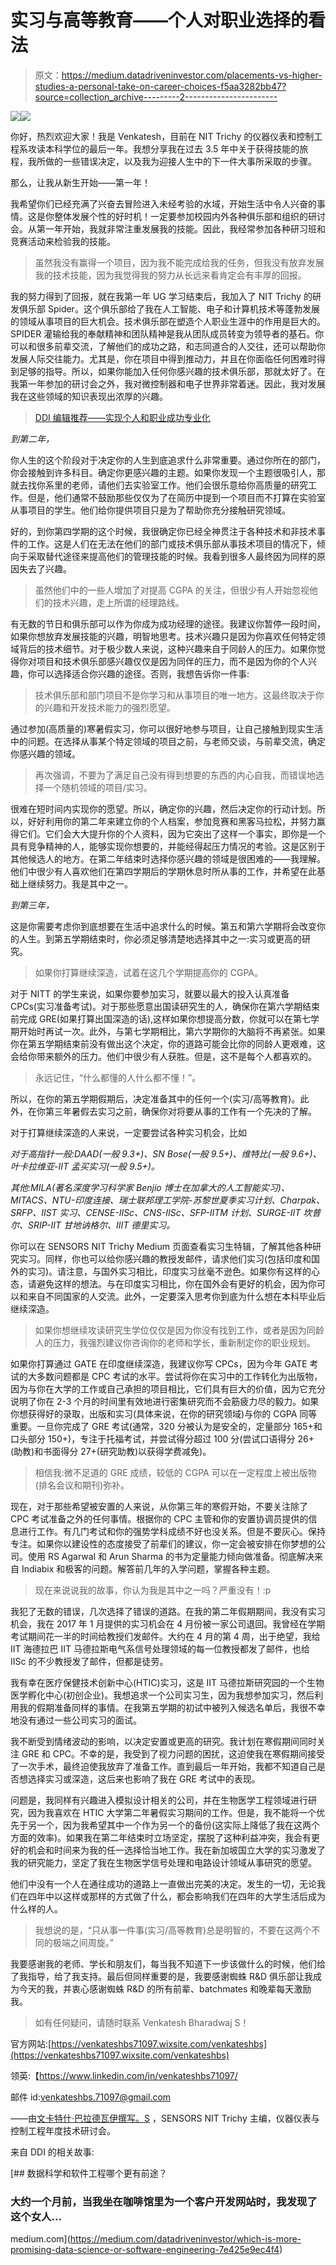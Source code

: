 # 实习与高等教育——个人对职业选择的看法

> 原文：<https://medium.datadriveninvestor.com/placements-vs-higher-studies-a-personal-take-on-career-choices-f5aa3282bb47?source=collection_archive---------2----------------------->

[![](img/0654f3b19b7ee612c0bb3ee8c0ca0e35.png)](http://www.track.datadriveninvestor.com/1B9E)![](img/25f2b6a331bc66a287c3152bbd823c95.png)

你好，热烈欢迎大家！我是 Venkatesh，目前在 NIT Trichy 的仪器仪表和控制工程系攻读本科学位的最后一年。我想分享我在过去 3.5 年中关于获得技能的旅程，我所做的一些错误决定，以及我为迎接人生中的下一件大事所采取的步骤。

那么，让我从新生开始——第一年！

我希望你们已经充满了兴奋去冒险进入未经考验的水域，开始生活中令人兴奋的事情。这是你整体发展个性的好时机！一定要参加校园内外各种俱乐部和组织的研讨会。从第一年开始，我就非常注重发展我的技能。因此，我经常参加各种研习班和竞赛活动来检验我的技能。

> 虽然我没有赢得一个项目，因为我不能完成给我的任务，但我没有放弃发展我的技术技能，因为我觉得我的努力从长远来看肯定会有丰厚的回报。

我的努力得到了回报，就在我第一年 UG 学习结束后，我加入了 NIT Trichy 的研发俱乐部 Spider。这个俱乐部给了我在人工智能、电子和计算机技术等蓬勃发展的领域从事项目的巨大机会。技术俱乐部在塑造个人职业生涯中的作用是巨大的。SPIDER 灌输给我的奉献精神和团队精神是我从团队成员转变为领导者的基石。你可以和很多前辈交流，了解他们的成功之路，和志同道合的人交往，还可以帮助你发展人际交往能力。尤其是，你在项目中得到推动力，并且在你面临任何困难时得到足够的指导。所以，如果你能加入任何你感兴趣的技术俱乐部，那就太好了。在我第一年参加的研讨会之外，我对微控制器和电子世界非常着迷。因此，我对发展我在这些领域的知识表现出浓厚的兴趣。

> [DDI 编辑推荐——实现个人和职业成功专业化](http://go.datadriveninvestor.com/success1/matf)

*到第二年，*

你人生的这个阶段对于决定你的人生到底追求什么非常重要。通过你所在的部门，你会接触到许多科目。确定你更感兴趣的主题。如果你发现一个主题很吸引人，那就去找你系里的老师，请他们去实验室工作。他们会很乐意给你高质量的研究工作。但是，他们通常不鼓励那些仅仅为了在简历中提到一个项目而不打算在实验室从事项目的学生。他们给你提供项目只是为了帮助你充分接触研究领域。

好的，到你第四学期的这个时候，我很确定你已经全神贯注于各种技术和非技术事件的工作。这是人们在无法在他们的部门或技术俱乐部从事技术项目的情况下，倾向于采取替代途径来提高他们的管理技能的时候。我看到很多人最终因为同样的原因失去了兴趣。

> 虽然他们中的一些人增加了对提高 CGPA 的关注，但很少有人开始忽视他们的技术兴趣，走上所谓的经理路线。

有无数的节日和俱乐部可以作为你成为成功经理的途径。我建议你暂停一段时间，如果你想放弃发展技能的兴趣，明智地思考。技术兴趣只是因为你喜欢任何特定领域背后的技术细节。对于极少数人来说，这种兴趣来自于同龄人的压力。如果你觉得你对项目和技术俱乐部感兴趣仅仅是因为同伴的压力，而不是因为你的个人兴趣，你可以选择适合你兴趣的途径。否则，我想告诉你一件事:

> 技术俱乐部和部门项目不是你学习和从事项目的唯一地方。这最终取决于你的兴趣和开发技术能力的强烈愿望。

通过参加(高质量的)寒暑假实习，你可以很好地参与项目，让自己接触到现实生活中的问题。在选择从事某个特定领域的项目之前，与老师交谈，与前辈交流，确定你感兴趣的领域。

> 再次强调，不要为了满足自己没有得到想要的东西的内心自我，而错误地选择一个随机领域的项目/实习。

很难在短时间内实现你的愿望。所以，确定你的兴趣，然后决定你的行动计划。所以，好好利用你的第二年来建立你的个人档案，参加竞赛和黑客马拉松，并努力赢得它们。它们会大大提升你的个人资料，因为它突出了这样一个事实，即你是一个具有竞争精神的人，能够实现你想要的，并能经得起压力情况的考验。这是区别于其他候选人的地方。在第二年结束时选择你感兴趣的领域是很困难的——我理解。他们中很少有人喜欢他们在第四学期后的学期休息时所从事的工作，并希望在此基础上继续努力。我是其中之一。

*到第三年，*

这是你需要考虑你到底想要在生活中追求什么的时候。第五和第六学期将会改变你的人生。到第五学期结束时，你必须足够清楚地选择其中之一:实习或更高的研究。

> 如果你打算继续深造，试着在这几个学期提高你的 CGPA。

对于 NITT 的学生来说，如果你要参加实习，就要以最大的投入认真准备 CPCs(实习准备考试)。对于那些愿意出国读研究生的人，确保你在第六学期结束前完成 GRE(如果打算出国深造的话),这样如果你想提高分数，你就可以在第七学期开始时再试一次。此外，与第七学期相比，第六学期你的大脑将不再紧张。如果你在第五学期结束前没有做出这个决定，你的道路可能会比你的同龄人更艰难，这会给你带来额外的压力。他们中很少有人获胜。但是，这不是每个人都喜欢的。

> 永远记住，“什么都懂的人什么都不懂！”。

所以，在你的第五学期假期后，决定准备其中的任何一个(实习/高等教育)。此外，在你第三年暑假去实习之前，确保你对将要从事的工作有一个先决的了解。

对于打算继续深造的人来说，一定要尝试各种实习机会，比如

*对于高指针一般:DAAD(一般 9.3+)、SN Bose(一般 9.5+)、维特比(一般 9.6+)、叶卡拉维亚-IIT 孟买实习(一般 9.5+)。*

*其他:MILA(著名深度学习科学家 Benjio 博士在加拿大的人工智能实习)、MITACS、NTU-印度连接、瑞士联邦理工学院-苏黎世夏季实习计划、Charpak、SRFP、IIST 实习、CENSE-IISc、CNS-IISc、SFP-IITM 计划、SURGE-IIT 坎普尔、SRIP-IIT 甘地讷格尔、IIIT 德里实习。*

你可以在 SENSORS NIT Trichy Medium 页面查看实习生特辑，了解其他各种研究实习。同样，你也可以给你感兴趣的教授发邮件，请求他们实习(包括印度和国外的实习)。请注意，与国外实习相比，印度实习丝毫不逊色。如果你有这样的心态，请避免这样的想法。与在印度实习相比，你在国外会有更好的机会，因为你可以和来自不同国家的人交流。此外，一定要深入思考你到底为什么想在本科毕业后继续深造。

> 如果你想继续攻读研究生学位仅仅是因为你没有找到工作，或者是因为同龄人的压力，我强烈建议你咨询你的老师和学长，重新制定你的职业规划。

如果你打算通过 GATE 在印度继续深造，我建议你写 CPCs，因为今年 GATE 考试的大多数问题都是 CPC 考试的水平。尝试将你在实习中的工作转化为出版物，因为与你在大学的工作或自己承担的项目相比，它们具有巨大的价值，因为它充分说明了你在 2-3 个月的时间里有效地进行密集研究而不会筋疲力尽的毅力。如果你想获得好的录取，出版和实习(具体来说，在你的研究领域)与你的 CGPA 同等重要。一旦你完成了 GRE 考试(通常，320 分被认为是安全的，定量部分 165+和口头部分 150+)，专注于托福考试，并尝试得分超过 100 分(尝试口语得分 26+(助教)和书面得分 27+(研究助教)以获得学费减免)。

> 相信我:微不足道的 GRE 成绩，较低的 CGPA 可以在一定程度上被出版物(排名会议和期刊)弥补。

现在，对于那些希望被安置的人来说，从你第三年的寒假开始，不要关注除了 CPC 考试准备之外的任何事情。根据你的 CPC 主管和你的安置协调员提供的信息进行工作。有几门考试和你的强势学科成绩不好也没关系。但是不要灰心。保持专注。如果你以建设性的态度接受了前辈们的建议，你一定会被安排在你梦想的公司。使用 RS Agarwal 和 Arun Sharma 的书为定量能力倾向做准备。彻底解决来自 Indiabix 和极客的问题。解答前几年的入学问题，掌握各种主题。

> 现在来说说我的故事，你认为我是其中之一吗？严重没有！:p

我犯了无数的错误，几次选择了错误的道路。在我的第二年假期期间，我没有实习机会，我在 2017 年 1 月提供的实习机会在 4 月份被一家公司退回。我曾经在学期考试期间花一半的时间给教授们发邮件。大约在 4 月的第 4 周，出于绝望，我给 IIT 海德拉巴 IIT 马德拉斯电气系信号处理领域的每一位教授都发了邮件，也给 IISc 的不少教授发了邮件，但都是徒劳。

我有幸在医疗保健技术创新中心(HTIC)实习，这是 IIT 马德拉斯研究园的一个生物医学孵化中心(初创企业)。我想追求一个公司实习生，因为我想参加实习，然后利用我的假期准备同样的事情。在我第五学期的初试中被列入候选名单后，我很不幸地没有通过一些公司实习的面试。

我不断受到情绪波动的影响，以决定安置或更高的研究。我计划在寒假期间同时关注 GRE 和 CPC。不幸的是，我受到了视力问题的困扰，这迫使我在寒假期间接受了一次手术，最终迫使我放弃了准备工作。直到最后一年开始，我都不知道自己是否想选择实习或深造，这后来也影响了我在 GRE 考试中的表现。

问题是，我同样有兴趣进入模拟设计相关的公司，并在生物医学工程领域进行研究，因为我喜欢在 HTIC 大学第二年暑假实习期间的工作。但是，我不能将一个优先于另一个，因为我希望其中一个作为另一个的备份(这实际上降低了我在这两个方面的效率)。如果我在第二年结束时立场坚定，摆脱了这种利益冲突，我会有更好的机会和时间来为我的任一选择恰当地工作。我在新加坡国立大学的实习激发了我的研究能力，坚定了我在生物医学信号处理和电路设计领域从事研究的愿望。

他们中没有一个人在通往成功的道路上一直做出完美的决定。发生的一切，无论我们在四年中以这样或那样的方式做了什么，都会影响我们在四年的大学生活后成为什么样的人。

> 我想说的是，“只从事一件事(实习/高等教育)总是明智的，不要在这两个不同的极端之间周旋。”

我要感谢我的老师、学长和朋友们，每当我不知道下一步该做什么的时候，他们给了我指导，给了我支持。最后但同样重要的是，我要感谢蜘蛛 R&D 俱乐部让我成为今天的我，并衷心感谢蜘蛛 R&D 的所有前辈、batchmates 和晚辈每天激励我。

> 如有任何疑问，请随时联系 Venkatesh Bharadwaj S！

官方网站:[https://venkateshbs71097.wixsite.com/venkateshbs](https://venkateshbs71097.wixsite.com/venkateshbs)

领英:【https://www.linkedin.com/in/venkateshbs71097/ 

邮件 id:venkateshbs.71097@gmail.com

——由[文卡特什·巴拉德瓦伊撰写。S](https://medium.com/u/e85399da8347?source=post_page-----f5aa3282bb47--------------------------------) ，SENSORS NIT Trichy 主编，仪器仪表与控制工程年度技术研讨会。

来自 DDI 的相关故事:

[](https://medium.com/datadriveninvestor/which-is-more-promising-data-science-or-software-engineering-7e425e9ec4f4) [## 数据科学和软件工程哪个更有前途？

### 大约一个月前，当我坐在咖啡馆里为一个客户开发网站时，我发现了这个女人…

medium.com](https://medium.com/datadriveninvestor/which-is-more-promising-data-science-or-software-engineering-7e425e9ec4f4)